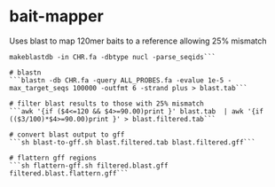# bait-mapper
Uses blast to map 120mer baits to a reference allowing 25% mismatch

```# make db
makeblastdb -in CHR.fa -dbtype nucl -parse_seqids```

# blastn
```blastn -db CHR.fa -query ALL_PROBES.fa -evalue 1e-5 -max_target_seqs 100000 -outfmt 6 -strand plus > blast.tab```

# filter blast results to those with 25% mismatch
```awk '{if ($4<=120 && $4>=90.00)print }' blast.tab  | awk '{if (($3/100)*$4>=90.00)print }' > blast.filtered.tab```

# convert blast output to gff
```sh blast-to-gff.sh blast.filtered.tab blast.filtered.gff```

# flattern gff regions
```sh flattern-gff.sh filtered.blast.gff filtered.blast.flattern.gff```
